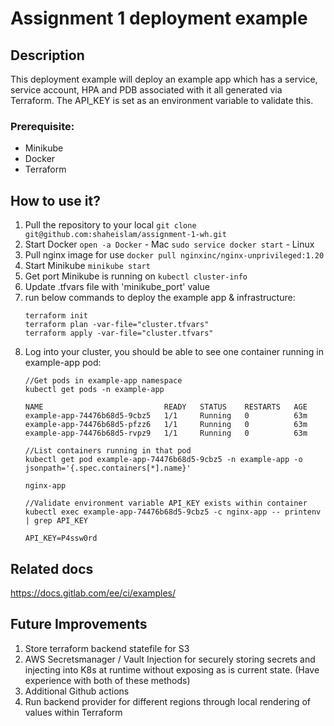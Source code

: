 # Assignment 1 deployment example
## Description

This deployment example will deploy an example app which has a service, service account, HPA and PDB associated with it all generated via Terraform. The API_KEY is set as an environment variable to validate this.

### Prerequisite:

- Minikube
- Docker
- Terraform


## How to use it?

1. Pull the repository to your local
    `git clone git@github.com:shaheislam/assignment-1-wh.git`
2. Start Docker
    `open -a Docker` - Mac
    `sudo service docker start` - Linux
3. Pull nginx image for use
    `docker pull nginxinc/nginx-unprivileged:1.20`
4. Start Minikube
    `minikube start`
5. Get port Minikube is running on
    `kubectl cluster-info`
6. Update .tfvars file with 'minikube_port' value
7. run below commands to deploy the example app & infrastructure:
    ```
    terraform init
    terraform plan -var-file="cluster.tfvars"
    terraform apply -var-file="cluster.tfvars"
    ```
8. Log into your cluster, you should be able to see one container running in example-app pod:
    ```
    //Get pods in example-app namespace
    kubectl get pods -n example-app

    NAME                           READY   STATUS    RESTARTS   AGE
    example-app-74476b68d5-9cbz5   1/1     Running   0          63m
    example-app-74476b68d5-pfzz6   1/1     Running   0          63m
    example-app-74476b68d5-rvpz9   1/1     Running   0          63m

    //List containers running in that pod
    kubectl get pod example-app-74476b68d5-9cbz5 -n example-app -o jsonpath='{.spec.containers[*].name}'

    nginx-app

    //Validate environment variable API_KEY exists within container
    kubectl exec example-app-74476b68d5-9cbz5 -c nginx-app -- printenv | grep API_KEY

    API_KEY=P4ssw0rd
    ```

## Related docs

https://docs.gitlab.com/ee/ci/examples/


## Future Improvements

1. Store terraform backend statefile for S3
2. AWS Secretsmanager / Vault Injection for securely storing secrets and injecting into K8s at runtime without exposing as is current state. (Have experience with both of these methods)
3. Additional Github actions
4. Run backend provider for different regions through local rendering of values within Terraform
